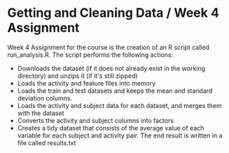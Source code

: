 # Getting and Cleaning Data / Week 4 Assignment

Week 4 Assignment for the course is the creation of an R script called run_analysis.R. The script performs the following actions:
- Downloads the dataset (if it does not already exist in the working directory) and unzips it (if it's still zipped)
- Loads the activity and feature files into memory
- Loads the train and test datasets and keeps the mean and standard deviation columns.
- Loads the activity and subject data for each dataset, and merges them with the dataset
- Converts the activity and subject columns into factors
- Creates a tidy dataset that consists of the average value of each variable for each subject and activity pair. The end result is written in a file called results.txt
